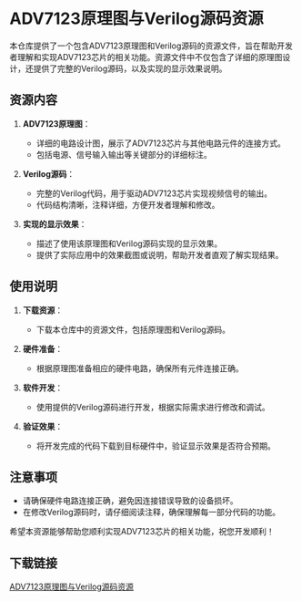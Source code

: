 # ADV7123原理图与Verilog源码资源

本仓库提供了一个包含ADV7123原理图和Verilog源码的资源文件，旨在帮助开发者理解和实现ADV7123芯片的相关功能。资源文件中不仅包含了详细的原理图设计，还提供了完整的Verilog源码，以及实现的显示效果说明。

## 资源内容

1. **ADV7123原理图**：
   - 详细的电路设计图，展示了ADV7123芯片与其他电路元件的连接方式。
   - 包括电源、信号输入输出等关键部分的详细标注。

2. **Verilog源码**：
   - 完整的Verilog代码，用于驱动ADV7123芯片实现视频信号的输出。
   - 代码结构清晰，注释详细，方便开发者理解和修改。

3. **实现的显示效果**：
   - 描述了使用该原理图和Verilog源码实现的显示效果。
   - 提供了实际应用中的效果截图或说明，帮助开发者直观了解实现结果。

## 使用说明

1. **下载资源**：
   - 下载本仓库中的资源文件，包括原理图和Verilog源码。

2. **硬件准备**：
   - 根据原理图准备相应的硬件电路，确保所有元件连接正确。

3. **软件开发**：
   - 使用提供的Verilog源码进行开发，根据实际需求进行修改和调试。

4. **验证效果**：
   - 将开发完成的代码下载到目标硬件中，验证显示效果是否符合预期。

## 注意事项

- 请确保硬件电路连接正确，避免因连接错误导致的设备损坏。
- 在修改Verilog源码时，请仔细阅读注释，确保理解每一部分代码的功能。

希望本资源能够帮助您顺利实现ADV7123芯片的相关功能，祝您开发顺利！

## 下载链接

[ADV7123原理图与Verilog源码资源](https://pan.quark.cn/s/3997982a3e60)